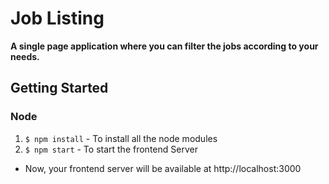 # Job Listing

**A single page application where you can filter the jobs according to your needs.**

## Getting Started

### Node

1. `$ npm install` - To install all the node modules
2. `$ npm start` - To start the frontend Server

- Now, your frontend server will be available at http://localhost:3000

